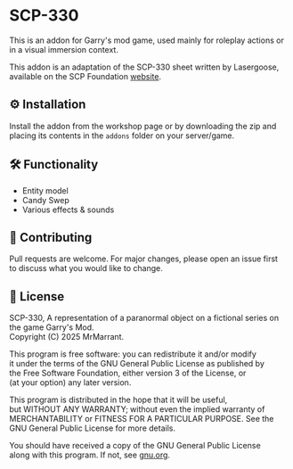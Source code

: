 # SCP-330

This is an addon for Garry's mod game, used mainly for roleplay actions or in a visual immersion context.

This addon is an adaptation of the SCP-330 sheet written by Lasergoose, available on the SCP Foundation [website](http://fondationscp.wikidot.com/scp-330).

## ⚙️ Installation

Install the addon from the workshop page or by downloading the zip and placing its contents in the `addons` folder on your server/game.

## 🛠️ Functionality

* Entity model
* Candy Swep
* Various effects & sounds

## 🧮 Contributing

Pull requests are welcome. For major changes, please open an issue first<br>
to discuss what you would like to change.<br>

## 📄 License

SCP-330, A representation of a paranormal object on a fictional series on the game Garry's Mod.<br>
Copyright (C) 2025 MrMarrant.<br>

This program is free software: you can redistribute it and/or modify<br>
it under the terms of the GNU General Public License as published by<br>
the Free Software Foundation, either version 3 of the License, or<br>
(at your option) any later version.<br>

This program is distributed in the hope that it will be useful,<br>
but WITHOUT ANY WARRANTY; without even the implied warranty of<br>
MERCHANTABILITY or FITNESS FOR A PARTICULAR PURPOSE.  See the<br>
GNU General Public License for more details.<br>

You should have received a copy of the GNU General Public License<br>
along with this program.  If not, see [gnu.org](https://www.gnu.org/licenses/).<br>
